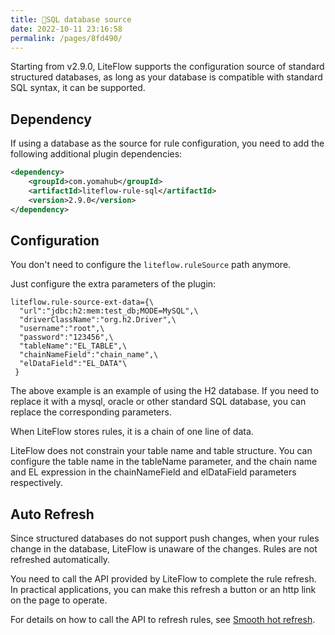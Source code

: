 ```yaml
---
title: 📘SQL database source
date: 2022-10-11 23:16:58
permalink: /pages/8fd490/
---
```


Starting from v2.9.0, LiteFlow supports the configuration source of standard structured databases, as long as your database is compatible with standard SQL syntax, it can be supported.

## Dependency

If using a database as the source for rule configuration, you need to add the following additional plugin dependencies:

```xml
<dependency>
    <groupId>com.yomahub</groupId>
    <artifactId>liteflow-rule-sql</artifactId>
    <version>2.9.0</version>
</dependency>
```

## Configuration

You don't need to configure the `liteflow.ruleSource` path anymore.

Just configure the extra parameters of the plugin:

```properties
liteflow.rule-source-ext-data={\
  "url":"jdbc:h2:mem:test_db;MODE=MySQL",\
  "driverClassName":"org.h2.Driver",\
  "username":"root",\
  "password":"123456",\
  "tableName":"EL_TABLE",\
  "chainNameField":"chain_name",\
  "elDataField":"EL_DATA"\
 }
```

The above example is an example of using the H2 database. If you need to replace it with a mysql, oracle or other standard SQL database, you can replace the corresponding parameters.

When LiteFlow stores rules, it is a chain of one line of data.

LiteFlow does not constrain your table name and table structure. You can configure the table name in the tableName parameter, and the chain name and EL expression in the chainNameField and elDataField parameters respectively.

## Auto Refresh

Since structured databases do not support push changes, when your rules change in the database, LiteFlow is unaware of the changes. Rules are not refreshed automatically.

You need to call the API provided by LiteFlow to complete the rule refresh. In practical applications, you can make this refresh a button or an http link on the page to operate.

For details on how to call the API to refresh rules, see [Smooth hot refresh](/pages/204d71/).